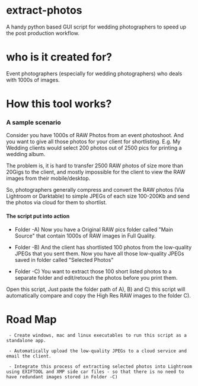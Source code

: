 # extract-photos
A handy python based GUI script for wedding photographers to speed up the post production workflow.

# who is it created for?
   Event photographers (especially for wedding photographers) who deals with 1000s of images.
 
# How this tool works?
### A sample scenario
   Consider you have 1000s of RAW Photos from an event photoshoot. And you want to give all those photos for your client for shortlisting. E.g. My Wedding clients would select 200 photos out of 2500 pics for printing a wedding album.
   
   The problem is, it is hard to transfer 2500 RAW photos of size more than 20Gigs to the client, and mostly impossible for the client to view the RAW images from their mobile/desktop.
   
   So, photographers generally compress and convert the RAW photos (Via Lightroom or Darktable) to simple JPEGs of each size 100-200Kb and send the photos via cloud for them to shortlist. 
   
#### The script put into action
    
   * Folder -A) Now you have a Original RAW pics folder called "Main Source" that contain 1000s of RAW images in Full Quality.
    
   * Folder -B) And the client has shortlisted 100 photos from the low-quality JPEGs that you sent them. Now you have all those low-quality JPEGs saved in folder called "Selected Photos"
    
   * Folder -C) You want to extract those 100 short listed photos to a separate folder and edit/retouch the photos before you print them. 
    
 
 Open this script, Just paste the folder path of A), B) and C) this script will automatically compare and copy the High Res RAW images to the folder C). 
 
 # Road Map
     - Create windows, mac and linux executables to run this script as a standalone app.
     
     - Automatically upload the low-quality JPEGs to a cloud service and email the client.
     
     - Integrate this process of extracting selected photos into Lightroom using EXIFTOOL and XMP side car files - so that there is no need to have redundant images stored in Folder -C)
    

    
